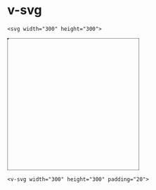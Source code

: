 # v-svg

```
<svg width="300" height="300">
```

<svg width="300" height="300" class="shadow">
  <rect width="300" height="300" fill="none" stroke="black" />
  <circle :cx="150" :cy="150" :r="150" opacity="0.1" />
  <circle v-for="g in rectgrid(11,11,30)" :cx="g.x" :cy="g.y" r="3" />
</svg>

```
<v-svg width="300" height="300" padding="20">
```

<v-svg width="300" height="300" class="shadow" padding="10">
  <rect width="300" height="300" fill="none" stroke="black" />
  <circle :cx="150" :cy="150" :r="150" opacity="0.1" />
  <circle v-for="g in rectgrid(11,11,30)" :cx="g.x" :cy="g.y" r="3" />
</v-svg>
